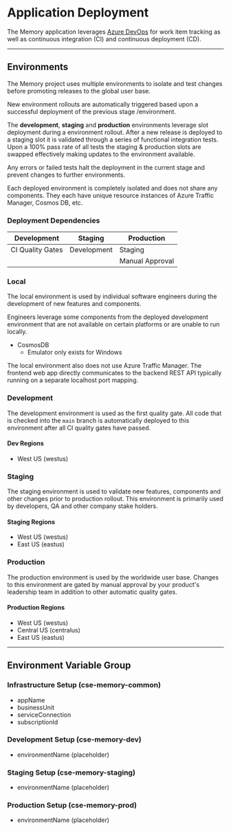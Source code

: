 # Application Deployment

The Memory application leverages [Azure DevOps](https://docs.microsoft.com/en-gb/azure/devops/index?view=azure-devops) for work item tracking as well as continuous integration (CI) and continuous deployment (CD).

---

## Environments

The Memory project uses multiple environments to isolate and test changes before promoting releases to the global user base.

New environment rollouts are automatically triggered based upon a successful deployment of the previous stage /environment.

The **development**, **staging** and **production** environments leverage slot deployment during a environment rollout.
After a new release is deployed to a staging slot it is validated through a series of functional integration tests.
Upon a 100% pass rate of all tests the staging & production slots are swapped effectively making updates to the environment available.

Any errors or failed tests halt the deployment in the current stage and prevent changes to further environments.

Each deployed environment is completely isolated and does not share any components.
They each have unique resource instances of Azure Traffic Manager, Cosmos DB, etc.

### Deployment Dependencies

| Development      | Staging     | Production      |
| ---------------- | ----------- | --------------- |
| CI Quality Gates | Development | Staging         |
|                  |             | Manual Approval |

### Local

The local environment is used by individual software engineers during the development of new features and components.

Engineers leverage some components from the deployed development environment that are not available on certain platforms or are unable to run locally.

- CosmosDB
  - Emulator only exists for Windows

The local environment also does not use Azure Traffic Manager.
The frontend web app directly communicates to the backend REST API typically running on a separate localhost port mapping.

### Development

The development environment is used as the first quality gate.
All code that is checked into the `main` branch is automatically deployed to this environment after all CI quality gates have passed.

#### Dev Regions

- West US (westus)

### Staging

The staging environment is used to validate new features, components and other changes prior to production rollout.
This environment is primarily used by developers, QA and other company stake holders.

#### Staging Regions

- West US (westus)
- East US (eastus)

### Production

The production environment is used by the worldwide user base.
Changes to this environment are gated by manual approval by your product's leadership team in addition to other automatic quality gates.

#### Production Regions

- West US (westus)
- Central US (centralus)
- East US (eastus)

---

## Environment Variable Group

### Infrastructure Setup (cse-memory-common)

- appName
- businessUnit
- serviceConnection
- subscriptionId

### Development Setup (cse-memory-dev)

- environmentName (placeholder)

### Staging Setup (cse-memory-staging)

- environmentName (placeholder)

### Production Setup (cse-memory-prod)

- environmentName (placeholder)
